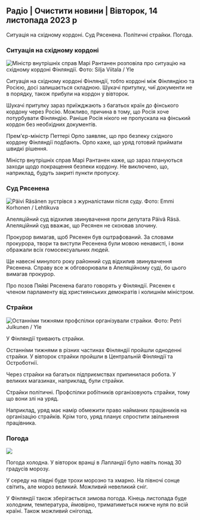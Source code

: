 ## Радіо \| Очистити новини \| Вівторок, 14 листопада 2023 р

Ситуація на східному кордоні. Суд Рясенена. Політичні страйки. Погода.

### Ситуація на східному кордоні

![Міністр внутрішніх справ Марі Рантанен розповіла про ситуацію на східному кордоні Фінляндії. Фото: Silja Viitala / Yle](https://images.cdn.yle.fi/image/upload/c_crop,h_2035,w_3619,x_0,y_102/ar_1.7777777777777777,c_fill,g_faces,h_675,w_1200/dpr_1.0/q_auto:eco/f_auto/fl_lossy/v1699539222/39-1186974652d2d84065b6)

Ситуація на східному кордоні Фінляндії, тобто кордоні між Фінляндією та Росією, досі залишається складною. Шукачі притулку, чиї документи не в порядку, також прибули на кордон у вівторок.

Шукачі притулку зараз приїжджають з багатьох країн до фінського кордону через Росію. Можливо, причина в тому, що Росія хоче потурбувати Фінляндію. Раніше Росія нікого не пропускала на фінський кордон без необхідних документів.

Прем'єр-міністр Петтері Орпо заявляє, що про безпеку східного кордону Фінляндії подбають. Орпо каже, що уряд готовий приймати швидкі рішення.

Міністр внутрішніх справ Марі Рантанен каже, що зараз плануються заходи щодо покращення безпеки кордону. Не виключено, що, наприклад, будуть закриті пункти пропуску.

### Суд Рясенена

![Päivi Räsänen зустрівся з журналістами після суду. Фото: Emmi Korhonen / Lehtikuva](https://images.cdn.yle.fi/image/upload/c_crop,h_2874,w_5110,x_10,y_131/ar_1.7777777777777777,c_fill,g_faces,h_675,w_1200/dpr_1.0/q_auto:eco/f_auto/fl_lossy/v1699970382/39-1200146655334491cf27)

Апеляційний суд відхилив звинувачення проти депутата Päivä Räsä. Апеляційний суд вважає, що Ресянен не скоював злочину.

Прокурор вимагав, щоб Рясенен був оштрафований. За словами прокурора, твори та виступи Ресенена були мовою ненависті, і вони ображали всіх гомосексуальних людей.

Ще навесні минулого року районний суд відхилив звинувачення Рясенена. Справу все ж обговорювали в Апеляційному суді, бо цього вимагав прокурор.

Про позов Пяйві Рясенена багато говорять у Фінляндії. Рясенен є членом парламенту від християнських демократів і колишнім міністром.

### Страйки

![Останніми тижнями профспілки організували страйки. Фото: Petri Julkunen / Yle ](https://images.cdn.yle.fi/image/upload/c_crop,h_2268,w_4031,x_0,y_79/ar_1.7777777777777777,c_fill,g_faces,h_675,w_1200/dpr_1.0/q_auto:eco/f_auto/fl_lossy/v1699516057/39-1197941654c8e0786a42)

У Фінляндії тривають страйки.

Останніми тижнями в різних частинах Фінляндії пройшли одноденні страйки. У вівторок страйки пройшли в Центральній Фінляндії та Остроботнії.

Через страйки на багатьох підприємствах припинилася робота. У великих магазинах, наприклад, були страйки.

Страйки політичні. Профспілки робітників організовують страйки, тому що вони злі на уряд.

Наприклад, уряд має намір обмежити право найманих працівників на організацію страйків. Крім того, уряд планує спростити звільнення працівника.

### Погода

![](https://images.cdn.yle.fi/image/upload/c_crop,h_1080,w_1919,x_0,y_0/ar_1.7777777777777777,c_fill,g_faces,h_675,w_1200/dpr_1.0/q_auto:eco/f_auto/fl_lossy/v1699978341/39-120060665539c47bcdf6)

Погода холодна. У вівторок вранці в Лапландії було навіть понад 30 градусів морозу.

У середу на півдні буде трохи морозно та хмарно. На півночі сонце світить, але мороз великий. Можливий невеликий сніг.

У Фінляндії також зберігається зимова погода. Кінець листопада буде холодним, температура, ймовірно, триматиметься нижче нуля по всій країні. Також можливий снігопад.